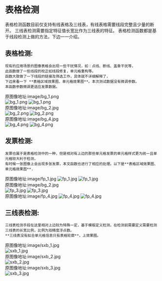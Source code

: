# **表格检测**  
   表格检测函数目前仅支持有线表格及三线表，有线表格需要线段完整且少量的断开。
   三线表检测需要指定特征值长宽比作为三线表的特征。
     表格检测函数都是基于线段检测上做的方法，下边一一介绍。  

## 表格检测:  
	现有的应用场景的图像表格会出现一些干扰情况，如：点线、断线、盖章干扰等，
	此函数做了一些线段的校正如线段修复，单元格重构等。  
	函数大致做了一下线段的链接及筛选工作，具体就不详细解释了，
	下边来看一下 **表格区域效果图、单元格效果图**。本次测试数据没有微调参数。
	本函数参数微调更适应发票数据。    
 原图像地址:image/bg_1.png  
 ![bg_1.png](./mark_img/table_bg_1.png) 
 ![bg_1.png](./mark_img/box_bg_1.png)   
 原图像地址:image/bg_2.jpg  
 ![bg_2.png](./mark_img/table_bg_2.jpg) 
 ![bg_2.png](./mark_img/box_bg_2.jpg)   
 原图像地址:image/bg_4.jpg  
 ![bg_4.png](./mark_img/table_bg_4.jpg) 
 ![bg_4.png](./mark_img/box_bg_4.jpg)  
  
  
## 发票检测:  
	发票也属于是表格检测中的一种，但是相对有上边的那些单元格发票的单元格样式更为统一且单元格较大利于检测，  
	有时候一张图像上会出现多张发票，本文函数也进行了相应的处理。以下是**表格区域效果图、单元格效果图**.  
 
 原图像地址:image/fp_1.jpg 
 ![fp_1.jpg](./mark_img/table_fp_1.jpg) 
 ![fp_1.jpg](./mark_img/box_fp_1.jpg)   
 原图像地址:image/bg_2.jpg  
 ![fp_3.jpg](./mark_img/table_fp_3.jpg) 
 ![fp_3.jpg](./mark_img/box_fp_3.jpg)   
 原图像地址:image/fp_4.jpg 
 ![fp_4.jpg](./mark_img/table_fp_4.jpg) 
 ![fp_4.jpg](./mark_img/box_fp_4.jpg)    
 
## 三线表检测:  
	三线表检测手段在这里相对上边较为特殊一定，基于模板定义检测，在检测前需要定义需要检测三线表的长宽比例，比例为双精度浮点数。
	**三线表没有拟合单元格信息只有表格轮廓**，上效果图。  	
 
 原图像地址:image/sxb_1.jpg  
 ![sxb_1.jpg](./mark_img/table_sxb_1.jpg)   
 原图像地址:image/sxb_2.jpg   
 ![sxb_2.jpg](./mark_img/table_sxb_2.jpg)   
 原图像地址:image/sxb_3.jpg   
 ![sxb_3.jpg](./mark_img/table_sxb_3.jpg)   